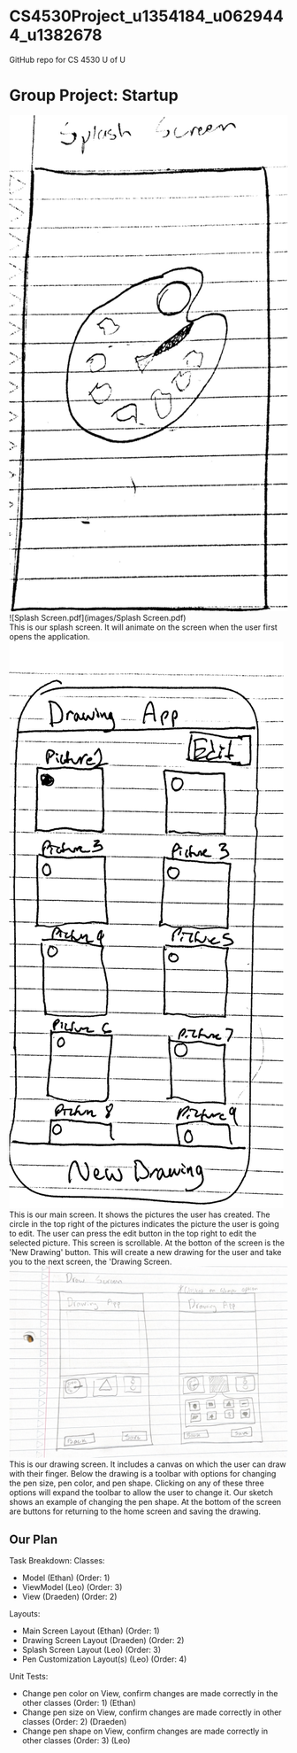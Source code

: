 # CS4530Project_u1354184_u0629444_u1382678
GitHub repo for CS 4530 U of U

# Group Project: Startup

<div>
<img title="Splash Screen" alt="Splash Screen" src="/images/Splash Screen.pdf">
 ![Splash Screen.pdf](images/Splash Screen.pdf)
</div>
This is our splash screen. It will animate on the screen when the user first opens the application.

<div>
<img title="Main Screen" alt="Main Screen" src="/images/Main Screen.pdf">
</div>
This is our main screen. It shows the pictures the user has created. The circle in the top right of the pictures indicates the picture the user is going to edit. The user can press the edit button in the top right to edit the selected picture. This screen is scrollable. At the botton of the screen is the 'New Drawing' button. This will create a new drawing for the user and take you to the next screen, the 'Drawing Screen. 

<div>
<img title= "Drawing Screen" alt="Drawing Screen" src="/images/Drawing Screen.pdf">
</div>
This is our drawing screen. It includes a canvas on which the user can draw with their finger. Below the drawing is a toolbar with options for changing the
pen size, pen color, and pen shape. Clicking on any of these three options will expand the toolbar to allow the user to change it. Our sketch shows an example
of changing the pen shape. At the bottom of the screen are buttons for returning to the home screen and saving the drawing.


## Our Plan
Task Breakdown:
Classes:
 - Model  (Ethan) (Order: 1)
 - ViewModel   (Leo) (Order: 3)
 - View   (Draeden) (Order: 2)

Layouts:
 - Main Screen Layout (Ethan) (Order: 1)
 - Drawing Screen Layout (Draeden) (Order: 2)
 - Splash Screen Layout (Leo) (Order: 3)
 - Pen Customization Layout(s) (Leo) (Order: 4)

Unit Tests:
 - Change pen color on View, confirm changes are made correctly in the other classes (Order: 1) (Ethan)
 - Change pen size on View, confirm changes are made correctly in other classes (Order: 2) (Draeden)
 - Change pen shape on View, confirm changes are made correctly in other classes (Order: 3) (Leo)
